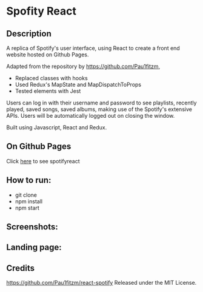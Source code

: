 # Spofity React #

## Description ## 

A replica of Spotify's user interface, using React to create a front end website hosted on Github Pages.


Adapted from the repository by https://github.com/Pau1fitzm, 

* Replaced classes with hooks
* Used Redux's MapState and MapDispatchToProps
* Tested elements with Jest  

Users can log in with their username and password to see playlists, recently played, saved songs, saved albums, making use of the Spotify's extensive APIs. Users will be automatically logged out on closing the window. 

Built using Javascript, React and Redux.  

## On Github Pages ##

Click [here](https://accounts.spotify.com/en/login?continue=https%3A%2F%2Faccounts.spotify.com%2Fauthorize%3Fgrant_type%3Dauthorization_code%26scope%3Duser-read-private%2Buser-read-email%2Bplaylist-read-private%2Buser-library-read%2Buser-read-recently-played%26response_type%3Dtoken%26redirect_uri%3Dhttps%253A%252F%252Fandrewhigton.github.io%252Fspotifyreact%26client_id%3D5d353d31611c4abdbe7420c9a132a044%26show_dialog%3Dtrue) to see spotifyreact


## How to run: ##

* git clone
* npm install
* npm start

## Screenshots: ##

## Landing page: ##



## Credits ##

https://github.com/Pau1fitzm/react-spotify
Released under the MIT License.
